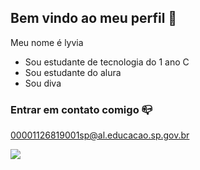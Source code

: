 ## Bem vindo ao meu perfil 🤟

Meu nome é lyvia 

- Sou estudante de tecnologia do 1 ano C
- Sou estudante do alura 
- Sou diva
  
### Entrar em contato comigo 📪

00001126819001sp@al.educacao.sp.gov.br


![](https://media1.tenor.com/m/N1j5Wxh1xw4AAAAC/barbie-fairy-secret.gif)
